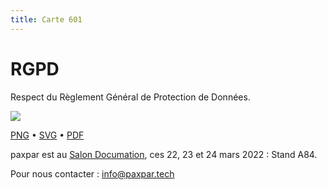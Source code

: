 ```yaml
---
title: Carte 601
---
```


# RGPD

Respect du Règlement Général de Protection de Données.


![](https://media.paxpar.tech/ludi/card_601_recto.png)

[PNG](https://media.paxpar.tech/ludi/card_601_recto.png) • [SVG](https://media.paxpar.tech/ludi/card_601_recto.svg) • [PDF](https://media.paxpar.tech/ludi/card_601_recto.pdf)

paxpar est au [Salon Documation](https://www.documation.fr/info_societe/527/paxpartech.html), ces 22, 23 et 24 mars 2022 : Stand A84.

Pour nous contacter : info@paxpar.tech


